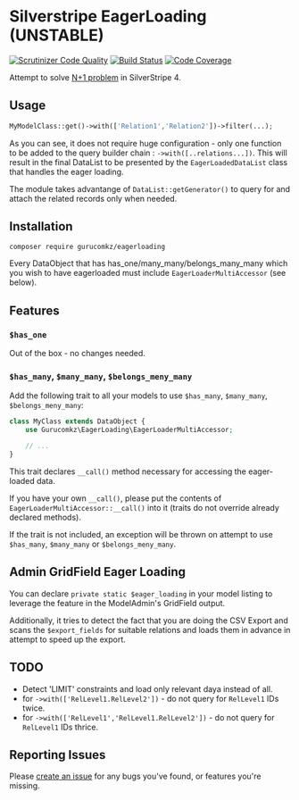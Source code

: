 # Silverstripe EagerLoading (UNSTABLE)
[![Scrutinizer Code Quality](https://scrutinizer-ci.com/g/gurucomkz/silverstripe-eagerloading/badges/quality-score.png?b=main)](https://scrutinizer-ci.com/g/gurucomkz/silverstripe-eagerloading/?branch=main)
[![Build Status](https://scrutinizer-ci.com/g/gurucomkz/silverstripe-eagerloading/badges/build.png?b=main)](https://scrutinizer-ci.com/g/gurucomkz/silverstripe-eagerloading/build-status/main)
[![Code Coverage](https://scrutinizer-ci.com/g/gurucomkz/silverstripe-eagerloading/badges/coverage.png?b=main)](https://scrutinizer-ci.com/g/gurucomkz/silverstripe-eagerloading/?branch=main)

Attempt to solve [N+1 problem](https://stackoverflow.com/questions/97197/what-is-the-n1-selects-problem-in-orm-object-relational-mapping) in SilverStripe 4.

## Usage
```php
MyModelClass::get()->with(['Relation1','Relation2'])->filter(...);
```

As you can see, it does not require huge configuration - only one function to be added to the query builder chain : `->with([..relations...])`.
This will result in the final DataList to be presented by the `EagerLoadedDataList` class that handles the eager loading.

The module takes advantange of `DataList::getGenerator()` to query for and attach the related records only when needed.

## Installation
```
composer require gurucomkz/eagerloading
```
Every DataObject that has has_one/many_many/belongs_many_many which you wish to have eagerloaded must include `EagerLoaderMultiAccessor` (see below).
## Features

### `$has_one`

Out of the box - no changes needed.

### `$has_many`, `$many_many`, `$belongs_meny_many`

Add the following trait to all your models to use `$has_many`, `$many_many`, `$belongs_meny_many`:
```php
class MyClass extends DataObject {
    use Gurucomkz\EagerLoading\EagerLoaderMultiAccessor;

    // ...
}
```

This trait declares `__call()` method necessary for accessing the eager-loaded data.

If you have your own `__call()`, please put the contents of `EagerLoaderMultiAccessor::__call()` into it (traits do not override already declared methods).

If the trait is not included, an exception will be thrown on attempt to use `$has_many`, `$many_many` or `$belongs_meny_many`.
## Admin GridField Eager Loading

You can declare `private static $eager_loading` in your model listing to leverage the feature in the ModelAdmin's GridField output.

Additionally, it tries to detect the fact that you are doing the CSV Export and scans the `$export_fields` for suitable relations and loads them 
in advance in attempt to speed up the export.

## TODO
* Detect 'LIMIT' constraints and load only relevant daya instead of all.
* for `->with(['RelLevel1.RelLevel2'])` - do not query for `RelLevel1` IDs twice.
* for `->with(['RelLevel1','RelLevel1.RelLevel2'])` - do not query for `RelLevel1` IDs thrice.

## Reporting Issues
Please [create an issue](https://github.com/gurucomkz/silverstripe-eagerloading/issues) for any bugs you've found, or features you're missing.
